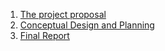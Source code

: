 1. [The project proposal](https://github.com/Hawk652/Capstone-Guidance-Robot/blob/main/Reports/Proposal%20V2.pdf)
2. [Conceptual Design and Planning](https://github.com/Hawk652/Capstone-Guidance-Robot/blob/main/Reports/Concept%20Design%20and%20Planning.pdf)
3. [Final Report](https://media0.giphy.com/media/Wm8EFyCrRmMKnvUyrB/giphy.gif?cid=ecf05e47x6yq63qxkel3guozqiryyn41q9qoabnpct1dynop&rid=giphy.gif&ct=g)

